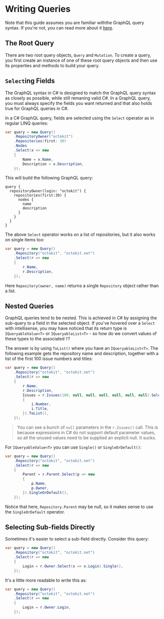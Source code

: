 # Writing Queries

Note that this guide assumes you are familiar withthe  GraphQL query syntax. If you're not,
you can read more about it [here](https://graphql.org/learn/).

## The Root Query

There are two root query objects, `Query` and `Mutation`. To create a query, you first create
an instance of one of these root query objects and then use its properties and methods to build
your query.

## `Select`ing Fields

The GraphQL syntax in C# is designed to match the GraphQL query syntax as closely as possible,
while still remaning valid C#. In a GraphQL query, you must always specify the fields you want
returned and that also holds true for GraphQL queries in C#.

In a C# GraphQL query, fields are selected using the `Select` operator as in regular LINQ
queries:

```csharp
var query = new Query()
    .RepositoryOwner("octokit")
    .Repositories(first: 30)
    .Nodes
    .Select(x => new
    {
        Name = x.Name,
        Description = x.Description,
    });
```

This will build the following GraphQL query:

```
query { 
  repositoryOwner(login: "octokit") {
    repositories(first:30) {
      nodes {
        name
        description
      }
    }
  }
}
```

The above `Select` operator works on a list of repositories, but it also works on single items too:

```csharp
var query = new Query()
    .Repository("octokit", "octokit.net")
    .Select(r => new
    {
        r.Name,
        r.Description,
    });
```

Here `Repository(owner, name)` returns a single `Repository` object rather than a list.

## Nested Queries

GraphQL queries tend to be nested. This is achieved in C# by assigning the sub-query to a field in
the selected object. If you've hovered over a `Select` with intellisense, you may have noticed that
its return type is `IQueryableValue<T>` or `IQueryableList<T>` - so how do we convert values of these
types to the associated `T`?

The answer is by using `ToList()` where you have an `IQueryableList<T>`. The following example gets
the repository name and description, together with a list of the first 100 issue numbers and titles:

```csharp
var query = new Query()
    .Repository("octokit", "octokit.net")
    .Select(r => new
    {
        r.Name,
        r.Description,
        Issues = r.Issues(100, null, null, null, null, null, null).Select(i => new
        {
            i.Number,
            i.Title,
        }).ToList(),
    });
```

> You can see a bunch of `null` parameters in the `r.Issues()` call. This is because expressions in
  C# do not support default parameter values, so all the unused values need to be supplied an explicit
  null. It sucks.

For `IQueryableValue<T>` you can use `Single()` or `SingleOrDefault()`:

```csharp
var query = new Query()
    .Repository("octokit", "octokit.net")
    .Select(r => new
    {
        Parent = r.Parent.Select(p => new
        {
            p.Name,
            p.Owner,
        }).SingleOrDefault(),
    });
```

Notice that here, `Repository.Parent` may be null, so it makes sense to use the `SingleOrDefault`
operator.

## Selecting Sub-fields Directly

Sometimes it's easier to select a sub-field directly. Consider this query:

```csharp
var query = new Query()
    .Repository("octokit", "octokit.net")
    .Select(r => new
    {
        Login = r.Owner.Select(x => x.Login).Single(),
    });
```

It's a little more readable to write this as:

```csharp
var query = new Query()
    .Repository("octokit", "octokit.net")
    .Select(r => new
    {
        Login = r.Owner.Login,
    });
```


